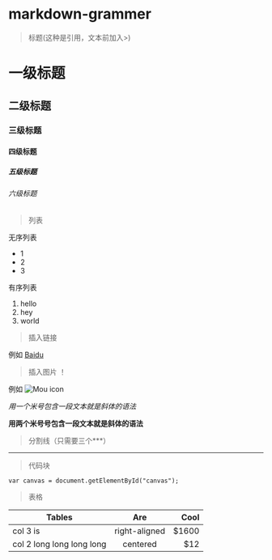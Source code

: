 # markdown-grammer

>标题(这种是引用，文本前加入>)

# 一级标题
## 二级标题
### 三级标题
#### 四级标题
##### 五级标题
###### 六级标题
>列表

无序列表
* 1
* 2
* 3

有序列表
1. hello
2. hey
3. world
>插入链接 []()

例如 [Baidu](http://baidu.com)
>插入图片 ！[]()

例如 ![Mou icon](http://mouapp.com/Mou_128.png)

*用一个米号包含一段文本就是斜体的语法*

**用两个米号号包含一段文本就是斜体的语法**
>分割线（只需要三个***）

***
>代码块

```
var canvas = document.getElementById("canvas");
``` 

>表格

| Tables                    | Are           | Cool       |
| ------------------------- | :-----------: | ---------: |
| col 3 is                  | right-aligned |      $1600 |
| col 2 long long long long | centered      |      $12 |





